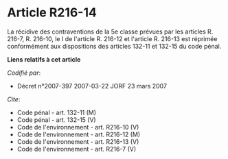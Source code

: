 # Article R216-14

La récidive des contraventions de la 5e classe prévues par les articles R. 216-7, R. 216-10, le I de l'article R. 216-12 et
l'article R. 216-13 est réprimée conformément aux dispositions des articles 132-11 et 132-15 du code pénal.

**Liens relatifs à cet article**

_Codifié par_:

  - Décret n°2007-397 2007-03-22 JORF 23 mars 2007

_Cite_:

  - Code pénal - art. 132-11 (M)
  - Code pénal - art. 132-15 (V)
  - Code de l'environnement - art. R216-10 (V)
  - Code de l'environnement - art. R216-12 (M)
  - Code de l'environnement - art. R216-13 (V)
  - Code de l'environnement - art. R216-7 (V)
